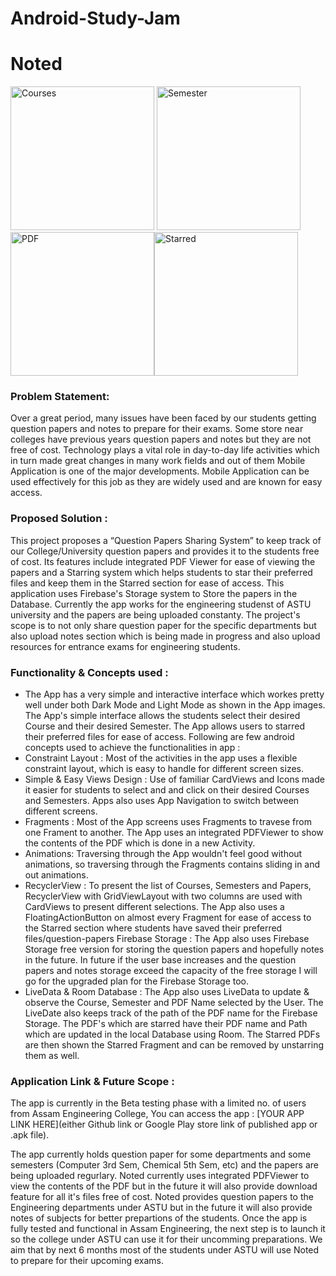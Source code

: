 # Android-Study-Jam

# Noted

<img width="230" alt="Courses" src="https://user-images.githubusercontent.com/64887274/148688047-62386163-7cac-4fc3-970d-60853056bfae.jpg"> <img width="230" alt="Semester" src="https://user-images.githubusercontent.com/64887274/148688077-67065389-5dd7-4d33-bec0-2bec08e4c5ce.jpg"><img width="230" alt="PDF" src="https://user-images.githubusercontent.com/64887274/148688088-0d47c110-8780-4303-ab81-856d49740534.jpg"><img width="230" alt="Starred" src="https://user-images.githubusercontent.com/64887274/148688096-16e7d2b0-3e51-40b3-9860-1bb4e0c10dae.jpg">
<!-- 
![X1](https://user-images.githubusercontent.com/64887274/148688047-62386163-7cac-4fc3-970d-60853056bfae.jpg)
![X2](https://user-images.githubusercontent.com/64887274/148688077-67065389-5dd7-4d33-bec0-2bec08e4c5ce.jpg)
![X3](https://user-images.githubusercontent.com/64887274/148688088-0d47c110-8780-4303-ab81-856d49740534.jpg)
![X4](https://user-images.githubusercontent.com/64887274/148688096-16e7d2b0-3e51-40b3-9860-1bb4e0c10dae.jpg) -->


### Problem Statement: 

Over a great period, many issues have been faced by our students getting question papers and notes to prepare for their exams. Some store near colleges have previous years question papers and notes but they are not free of cost.
Technology plays a vital role in day-to-day life activities which in turn made great changes in many work fields and out of them Mobile Application is one of the major developments. Mobile Application can be used effectively for this job as they are widely used and are known for easy access.

### Proposed Solution : 

This project proposes a “Question Papers Sharing System” to keep track of our College/University question papers and provides it to the students free of cost. Its features include integrated PDF Viewer for ease of viewing the papers and a Starring system which helps students to star their preferred files and keep them in the Starred section for ease of access. This application uses Firebase's Storage system to Store the papers in the Database. Currently the app works for the engineering studenst of ASTU university and the papers are being uploaded constanty. The project's scope is to not only share question paper for the specific departments but also upload notes section which is being made in progress and also upload resources for entrance exams for engineering students.

<!-- <img width="559" alt="sampleimages" src="https://user-images.githubusercontent.com/18289261/142846646-a6858641-ad88-43aa-b8bb-b690fd7126f1.png"> -->
    	  	
### Functionality & Concepts used : 

- The App has a very simple and interactive interface which workes pretty well under both Dark Mode and Light Mode as shown in the App images. The App's simple interface allows the students select their desired Course and their desired Semester. The App allows users to starred their preferred files for ease of access. Following are few android concepts used to achieve the functionalities in app : 
- Constraint Layout : Most of the activities in the app uses a flexible constraint layout, which is easy to handle for different screen sizes.
- Simple & Easy Views Design : Use of familiar CardViews and Icons made it easier for students to select and and click on their desired Courses and Semesters. Apps also uses App Navigation to switch between different screens. 
- Fragments : Most of the App screens uses Fragments to travese from one Frament to another. The App uses an integrated PDFViewer to show the contents of the PDF which is done in a new Activity.
- Animations: Traversing through the App wouldn't feel good without animations, so traversing through the Fragments contains sliding in and out animations.
- RecyclerView : To present the list of Courses, Semesters and Papers, RecyclerView with GridViewLayout with two columns are used with CardViews to present different selections. The App also uses a FloatingActionButton on almost every Fragment for ease of access to the Starred section where students have saved their preferred files/question-papers
Firebase Storage : The App also uses Firebase Storage free version for storing the question papers and hopefully notes in the future. In future if the user base increases and the question papers and notes storage exceed the capacity of the free storage I will go for the upgraded plan for the Firebase Storage too.
- LiveData & Room Database : The App also uses LiveData to update & observe the Course, Semester and PDF Name selected by the User. The LiveDate also keeps track of the path of the PDF name for the Firebase Storage. The PDF's which are starred have their PDF name and Path which are updated in the local Database using Room. The Starred PDFs are then shown the Starred Fragment and can be removed by unstarring them as well.

### Application Link & Future Scope : 

The app is currently in the Beta testing phase with a limited no. of users from Assam Engineering College, You can access the app : [YOUR APP LINK HERE](either Github link or Google Play store link of published app or .apk file).

The app currently holds question paper for some departments and some semesters (Computer 3rd Sem, Chemical 5th Sem, etc) and the papers are being uploaded regurlary. Noted currently uses integrated PDFViewer to view the contents of the PDF but in the future it will also provide download feature for all it's files free of cost.
Noted provides question papers to the Engineering departments under ASTU but in the future it will also provide notes of subjects for better prepartions of the students.
Once the app is fully tested and functional in Assam Engineering, the next step is to launch it so the college under ASTU can use it for their uncomming preparations. We aim that by next 6 months most of the students under ASTU will use Noted to prepare for their upcoming exams. 

